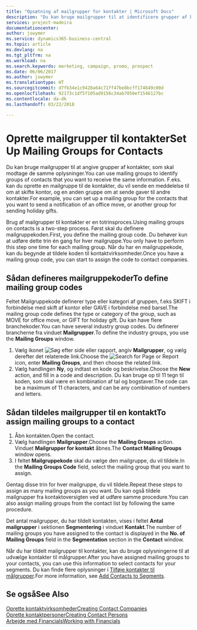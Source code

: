 ```yaml
---
title: "Opsætning af mailgrupper for kontakter | Microsoft Docs"
description: "Du kan bruge mailgrupper til at identificere grupper af kontakter, som skal modtage de samme oplysninger, f.eks. til en marketingkampagne eller et fremstød."
services: project-madeira
documentationcenter: 
author: jswymer
ms.service: dynamics365-business-central
ms.topic: article
ms.devlang: na
ms.tgt_pltfrm: na
ms.workload: na
ms.search.keywords: marketing, campaign, promo, prospect
ms.date: 06/06/2017
ms.author: jswymer
ms.translationtype: HT
ms.sourcegitcommit: d7fb34e1c9428a64c71ff47be8bcff174649c00d
ms.openlocfilehash: 92173c1df5f105ad9156c34ab7050ef1546127bc
ms.contentlocale: da-dk
ms.lasthandoff: 03/22/2018

---
```

# <a name="set-up-mailing-groups-for-contacts"></a><span data-ttu-id="1317c-103">Oprette mailgrupper til kontakter</span><span class="sxs-lookup"><span data-stu-id="1317c-103">Set Up Mailing Groups for Contacts</span></span>
<span data-ttu-id="1317c-104">Du kan bruge mailgrupper til at angive grupper af kontakter, som skal modtage de samme oplysninger.</span><span class="sxs-lookup"><span data-stu-id="1317c-104">You can use mailing groups to identify groups of contacts that you want to receive the same information.</span></span> <span data-ttu-id="1317c-105">F.eks. kan du oprette en mailgruppe til de kontakter, du vil sende en meddelelse til om at skifte kontor, og en anden gruppe om at sende gaver til andre kontakter.</span><span class="sxs-lookup"><span data-stu-id="1317c-105">For example, you can set up a mailing group for the contacts that you want to send a notification of an office move, or another group for sending holiday gifts.</span></span>

<span data-ttu-id="1317c-106">Brug af mailgrupper til kontakter er en totrinsproces.</span><span class="sxs-lookup"><span data-stu-id="1317c-106">Using mailing groups on contacts is a two-step process.</span></span> <span data-ttu-id="1317c-107">Først skal du definere mailgruppekoden.</span><span class="sxs-lookup"><span data-stu-id="1317c-107">First, you define the mailing group code.</span></span> <span data-ttu-id="1317c-108">Du behøver kun at udføre dette trin én gang for hver mailgruppe.</span><span class="sxs-lookup"><span data-stu-id="1317c-108">You only have to perform this step one time for each mailing group.</span></span> <span data-ttu-id="1317c-109">Når du har en mailgruppekode, kan du begynde at tildele koden til kontaktvirksomheder.</span><span class="sxs-lookup"><span data-stu-id="1317c-109">Once you have a mailing group code, you can start to assign the code to contact companies.</span></span>

## <a name="to-define-mailing-group-codes"></a><span data-ttu-id="1317c-110">Sådan defineres mailgruppekoder</span><span class="sxs-lookup"><span data-stu-id="1317c-110">To define mailing group codes</span></span>
<span data-ttu-id="1317c-111">Feltet Mailgruppekode definerer type eller kategori af gruppen, f.eks SKIFT i forbindelse med skift af kontor eller GAVE i forbindelse med barsel.</span><span class="sxs-lookup"><span data-stu-id="1317c-111">The mailing group code defines the type or category of the group, such as MOVE for office move, or GIFT for holiday gift.</span></span> <span data-ttu-id="1317c-112">Du kan have flere branchekoder.</span><span class="sxs-lookup"><span data-stu-id="1317c-112">You can have several industry group codes.</span></span> <span data-ttu-id="1317c-113">Du definerer brancherne fra vinduet **Mailgrupper**.</span><span class="sxs-lookup"><span data-stu-id="1317c-113">To define the industry groups, you use the **Mailing Groups** window.</span></span>

1. <span data-ttu-id="1317c-114">Vælg ikonet ![Søg efter side eller rapport](media/ui-search/search_small.png "Ikonet Søg efter side eller rapport"), angiv **Mailgrupper**, og vælg derefter det relaterede link.</span><span class="sxs-lookup"><span data-stu-id="1317c-114">Choose the ![Search for Page or Report](media/ui-search/search_small.png "Search for Page or Report icon") icon, enter **Mailing Groups**, and then choose the related link.</span></span>
2. <span data-ttu-id="1317c-115">Vælg handlingen **Ny**, og indtast en kode og beskrivelse.</span><span class="sxs-lookup"><span data-stu-id="1317c-115">Choose the **New** action, and fill in a code and description.</span></span> <span data-ttu-id="1317c-116">Du kan bruge op til 11 tegn til koden, som skal være en kombination af tal og bogstaver.</span><span class="sxs-lookup"><span data-stu-id="1317c-116">The code can be a maximum of 11 characters, and can be any combination of numbers and letters.</span></span>

## <a name="AssignMailGroupContact"></a> <span data-ttu-id="1317c-117">Sådan tildeles mailgrupper til en kontakt</span><span class="sxs-lookup"><span data-stu-id="1317c-117">To assign mailing groups to a contact</span></span>
1. <span data-ttu-id="1317c-118">Åbn kontakten.</span><span class="sxs-lookup"><span data-stu-id="1317c-118">Open the contact.</span></span>
2. <span data-ttu-id="1317c-119">Vælg handlingen **Mailgrupper**.</span><span class="sxs-lookup"><span data-stu-id="1317c-119">Choose the **Mailing Groups** action.</span></span> <span data-ttu-id="1317c-120">Vinduet **Mailgrupper for kontakt** åbnes.</span><span class="sxs-lookup"><span data-stu-id="1317c-120">The **Contact Mailing Groups** window opens.</span></span>
3. <span data-ttu-id="1317c-121">I feltet **Mailgruppekode** skal du vælge den mailgruppe, du vil tildele.</span><span class="sxs-lookup"><span data-stu-id="1317c-121">In the **Mailing Groups Code** field, select the mailing group that you want to assign.</span></span>

<span data-ttu-id="1317c-122">Gentag disse trin for hver mailgruppe, du vil tildele.</span><span class="sxs-lookup"><span data-stu-id="1317c-122">Repeat these steps to assign as many mailing groups as you want.</span></span> <span data-ttu-id="1317c-123">Du kan også tildele mailgrupper fra kontaktoversigten ved at udføre samme procedure.</span><span class="sxs-lookup"><span data-stu-id="1317c-123">You can also assign mailing groups from the contact list by following the same procedure.</span></span>

<span data-ttu-id="1317c-124">Det antal mailgrupper, du har tildelt kontakten, vises i feltet **Antal mailgrupper** i sektionen **Segmentering** i vinduet **Kontakt**.</span><span class="sxs-lookup"><span data-stu-id="1317c-124">The number of mailing groups you have assigned to the contact is displayed in the **No. of Mailing Groups** field in the **Segmentation** section in the **Contact** window.</span></span>

<span data-ttu-id="1317c-125">Når du har tildelt mailgrupper til kontakter, kan du bruge oplysningerne til at udvælge kontakter til målgrupper.</span><span class="sxs-lookup"><span data-stu-id="1317c-125">After you have assigned mailing groups to your contacts, you can use this information to select contacts for your segments.</span></span> <span data-ttu-id="1317c-126">Du kan finde flere oplysninger i [Tilføje kontakter til målgrupper](marketing-add-contact-segment.md).</span><span class="sxs-lookup"><span data-stu-id="1317c-126">For more information, see [Add Contacts to Segments](marketing-add-contact-segment.md).</span></span>

## <a name="see-also"></a><span data-ttu-id="1317c-127">Se også</span><span class="sxs-lookup"><span data-stu-id="1317c-127">See Also</span></span>
[<span data-ttu-id="1317c-128">Oprette kontaktvirksomheder</span><span class="sxs-lookup"><span data-stu-id="1317c-128">Creating Contact Companies</span></span>](marketing-create-contact-companies.md)  
[<span data-ttu-id="1317c-129">Oprette kontaktpersoner</span><span class="sxs-lookup"><span data-stu-id="1317c-129">Creating Contact Persons</span></span>](marketing-create-contact-persons.md)  
[<span data-ttu-id="1317c-130">Arbejde med Financials</span><span class="sxs-lookup"><span data-stu-id="1317c-130">Working with Financials</span></span>](ui-work-product.md)

